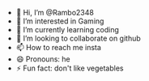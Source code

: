 - 👋 Hi, I’m @Rambo2348
- 👀 I’m interested in Gaming
- 🌱 I’m currently learning coding
- 💞️ I’m looking to collaborate on github
- 📫 How to reach me insta
- 😄 Pronouns: he
- ⚡ Fun fact: don't like vegetables 

<!---
Rambo2348/Rambo2348 is a ✨ special ✨ repository because its `README.md` (this file) appears on your GitHub profile.
You can click the Preview link to take a look at your changes.
--->
